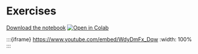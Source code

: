 # Exercises

[Download the notebook](https://github.com/neuro4ml/exercises/blob/main/w6-understanding/w6-understanding-exercise.ipynb)
[![Open in Colab](https://colab.research.google.com/assets/colab-badge.svg)](https://colab.research.google.com/github/neuro4ml/exercises/blob/main/w6-understanding/w6-understanding-exercise.ipynb)

:::{iframe} https://www.youtube.com/embed/WdyDmFx_Dqw
:width: 100%
:::